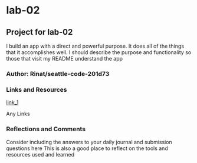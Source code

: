 # lab-02

## Project for lab-02

I build an app with a direct and powerful purpose. It does all of the things that it accomplishes well. I should describe the purpose and functionality so those that visit my README understand the app

### Author: Rinat/seattle-code-201d73

### Links and Resources

[link_1](link.com)

Any Links

### Reflections and Comments

Consider including the answers to your daily journal and submission questions here
This is also a good place to reflect on the tools and resources used and learned
